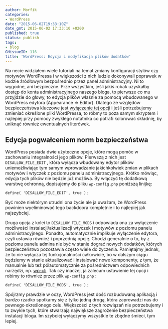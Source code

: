 ```yaml
---
author: Morfik
categories:
- WordPress
date: "2015-06-02T19:33:10Z"
date_gmt: 2015-06-02 17:33:10 +0200
published: true
status: publish
tags:
- blog
GHissueID: 116
title: 'WordPress: Edycja i modyfikacja plików dodatków'
---
```


Na necie widziałem wiele tutoriali na temat zmiany konfiguracji stylów czy motywów WordPressa i w
większości z nich ludzie dokonywali poprawek w kodzie źródłowym bezpośrednio przez panel
administracyjny. Ni to wygodne, ani bezpieczne. Prze wszystkim, jeśli jakiś robak uzyskałby dostęp
do konta administracyjnego naszego bloga, to pierwsze co mu przyjdzie do głowy, to edycja plików
właśnie za pomocą wbudowanego w WordPress edytora (Appearance =\> Editor). Dlatego ze względów
bezpieczeństwa kluczowe jest [wyłączenie tej
opcji](https://codex.wordpress.org/Editing_wp-config.php#Disable_Plugin_and_Theme_Update_and_Installation)
i jeśli potrzebujemy zmieniać określone pliki WordPressa, to róbmy to poza samym skryptem i
najlepiej przy pomocy zwykłego notatnika co potrafi kolorować składnię, by uniknąć również
ewentualnych literówek.

<!--more-->
## Edycja pogwałceniem norm bezpieczeństwa

WordPress posiada dwie użyteczne opcje, które mogą pomóc w zachowaniu integralności jego plików.
Pierwszą z nich jest `DISALLOW_FILE_EDIT` , która wyłącza wbudowany edytor plików uniemożliwiając
tym samym wprowadzanie jakichkolwiek zmian w plikach motywów i wtyczek z poziomu panelu
administracyjnego. Krótko mówiąc, edycja tych plików nie będzie już możliwa. By włączyć tę dodatkową
warstwę ochronną, dopisujemy do pliku `wp-config.php` poniższą linijkę:

    define( 'DISALLOW_FILE_EDIT', true );

Być może niektórym utrudni ona życie ale ja uważam, że WordPress powinien wyeliminować tego
backdoora kompletnie i to najlepiej jak najszybciej.

Druga opcja z kolei to `DISALLOW_FILE_MODS` i odpowiada ona za wyłączenie możliwości
instalacji/aktualizacji wtyczek i motywów z poziomu panelu administracyjnego. Ponadto, automatycznie
implikuje wyłączenie edytora, czyli ustawia również i poprzednią opcję. Chodzi generalnie o to, by z
poziomu panelu admina nie być w stanie dograć nowych dodatków, których bezpieczeństwo pozostawia
często wiele do życzenia. Pamiętajmy jednak, że to nie wyłącza tej funkcjonalności całkowicie, bo w
dalszym ciągu będziemy w stanie aktualizować i instalować nowe komponenty, z tym, że manualnie lub
też półautomatycznie za pośrednictwem odpowiednich narzędzi, np.
[wp-cli](/post/wordpress-instalacja-przy-pomocy-wp-cli/). Tak czy inaczej, ja
zalecam ustawienie tej opcji i robimy to również przez plik `wp-config.php` :

    define( 'DISALLOW_FILE_MODS', true );

Spójrzmy prawdzie w oczy, WordPress jest dość rozbudowaną aplikacją i bardzo rzadko spotkamy się z
tylko jedną drogą, która zaprowadzi nas do pewnego określonego celu. Większości z tych rozwiązań nie
potrzebujemy i to zwykle tych, które stwarzają największe zagrożenie bezpieczeństwa instalacji
bloga. Im szybciej wyłączymy wszystkie te zbędne śmieci, tym lepiej.
